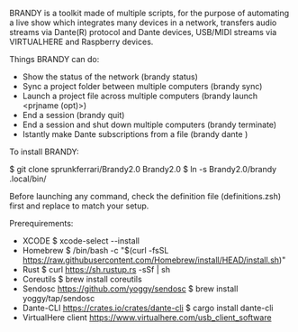 BRANDY is a toolkit made of multiple scripts, for the purpose of automating a live show which integrates many devices in a network, transfers audio streams via Dante(R) protocol and Dante devices, USB/MIDI streams via VIRTUALHERE and Raspberry devices.

Things BRANDY can do:

- Show the status of the network (brandy status)
- Sync a project folder between multiple computers (brandy sync)
- Launch a project file across multiple computers (brandy launch <prjname (opt)>)
- End a session (brandy quit)
- End a session and shut down multiple computers (brandy terminate)
- Istantly make Dante subscriptions from a file (brandy dante <configname>)

To install BRANDY:

$ git clone sprunkferrari/Brandy2.0 Brandy2.0
$ ln -s Brandy2.0/brandy .local/bin/

Before launching any command, check the definition file (definitions.zsh) first and replace to match your setup.

Prerequirements:

- XCODE 
$ xcode-select --install
- Homebrew
$ /bin/bash -c "$(curl -fsSL https://raw.githubusercontent.com/Homebrew/install/HEAD/install.sh)"
- Rust 
$ curl https://sh.rustup.rs -sSf | sh 
- Coreutils 
$ brew install coreutils
- Sendosc https://github.com/yoggy/sendosc
$ brew install yoggy/tap/sendosc
- Dante-CLI  https://crates.io/crates/dante-cli
$ cargo install dante-cli
- VirtualHere client https://www.virtualhere.com/usb_client_software
